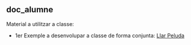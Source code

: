 ## doc_alumne

Material a utilitzar a classe:

* 1er Exemple a desenvolupar a classe de forma conjunta:
  <a href="https://www.canva.com/design/DAGoGIXY-c8/tYeIpTN0uYBWfzyyGSSDiQ/edit" target="_blank">Llar Peluda</a>

  
  
